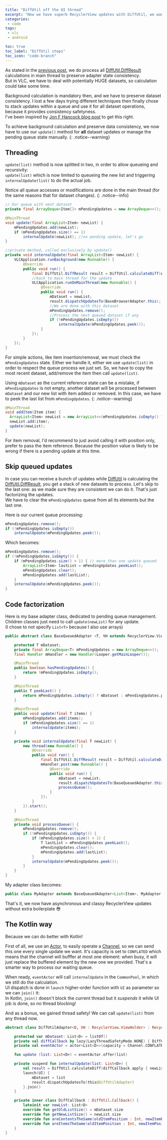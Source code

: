```yaml
---
title: "DiffUtil off the UI thread"
excerpt: "Now we have superb RecyclerView updates with DiffUtil, we want to preserve UI thread from being blocked by potentially heavy calculations"
categories:
 - code
tags:
 - vlc
 - android

toc: true
toc_label: "DiffUtil steps"
toc_icon: "code-branch"
---
```


As stated in the [previous post](/code/diffutil/), we do process all [DiffUtil.DiffResult] calculations in main thread to preserve adapter state consistency.  
But in VLC, we have to deal with potentially HUGE datasets, so calculation could take some time.  

Background calculation is mandatory then, and we have to preserve dataset consistency. I lost a few days trying different techniques then finally chose to stack updates within a queue and use it for all dataset operations, because it provides consistency safetyness.  
I've been inspired by [Jon F Hancock blog post] to get this right.

To achieve background calculation and preserve data consistency, we now have to use our `update()` method for **all** dataset updates or manage the pending queue state manually.
{: .notice--warning}


## Threading

`update(list)` method is now splitted in two, in order to allow queueing and recursivity:  
`update(list)` which is now limited to queueing the new list and triggering `internalUpdate(list)` to do the actual job.

Notice all queue accesses or modifications are done in the main thread (for the same reasons that for dataset changes).
{: .notice--info}

```java
// Our queue with next dataset
private final ArrayDeque<Item[]> mPendingUpdates = new ArrayDeque<>();

@MainThread
void update(final ArrayList<Item> newList) {
    mPendingUpdates.add(newList);
    if (mPendingUpdates.size() == 1)
        internalUpdate(newList); //no pending update, let's go
}

//private method, called exclusively by update()
private void internalUpdate(final ArrayList<Item> newList) {
    VLCApplication.runBackground(new Runnable() {
        @Override
        public void run() {
            final DiffUtil.DiffResult result = DiffUtil.calculateDiff(new MediaItemDiffCallback(mDataset, newList), false);
            //back to main thread for the update
            VLCApplication.runOnMainThread(new Runnable() {
                @Override
                public void run() {
                    mDataset = newList;
                    result.dispatchUpdatesTo(BaseBrowserAdapter.this);
                    //We are done with this dataset
                    mPendingUpdates.remove();
                    //Process the next queued dataset if any
                    if (!mPendingUpdates.isEmpty())
                        internalUpdate(mPendingUpdates.peek());
                }
            });
        }
    });
}
```

For simple actions, like item insertion/removal, we must check the `mPendingUpdates` state. Either we handle it, either we use `update(list)` in order to respect the queue process we just set. So, we have to copy the most recent dataset, add/remove the item then call `update(list)`.

Using `mDataset` as the current reference state can be a mistake, if `mPendingUpdates` is not empty, another dataset will be processed between `mDataset` and our new list with item added or removed. In this case, we have to peek the last list from `mPendingUpdates`.
{: .notice--warning}

```java
@MainThread
void addItem(Item item) {
  ArrayList<Item> newList = new ArrayList<>(mPendingUpdates.isEmpty() ? mDataset : mPendingUpdates.peekLast());
  newList.add(item);
  update(newList);
}
```
For item removal, I'd recommend to just avoid calling it with position only, prefer to pass the item reference. Because the position value is likely to be wrong if there is a pending update at this time.

## Skip queued updates

In case you can receive a bunch of updates while [DiffUtil] is calculating the [DiffUtil.DiffResult], you get a stack of new datasets to process. Let's skip to the last one: as we made sure they are consistent we can do it. That's just factorizing the updates.  
We have to clear the `mPendingUpdates` queue from all its elements but the last one.

Here is our current queue processing:
```java
mPendingUpdates.remove();
if (!mPendingUpdates.isEmpty())
    internalUpdate(mPendingUpdates.peek());
```

Which becomes:
```java
mPendingUpdates.remove();
if (!mPendingUpdates.isEmpty()) {
    if (mPendingUpdates.size() > 1) { // more than one update queued
        ArrayList<Item> lastList = mPendingUpdates.peekLast();
        mPendingUpdates.clear();
        mPendingUpdates.add(lastList);
    }
    internalUpdate(mPendingUpdates.peek());
}
```

## Code factorization

Here is my base adapter class, dedicated to pending queue management. Children classes just need to call `update(newList)` for any update.  
(I chose to not specify `List<T>` because I also use arrays)

```java
public abstract class BaseQueuedAdapter <T, VH extends RecyclerView.ViewHolder> extends RecyclerView.Adapter<VH> {

    protected T mDataset;
    private final ArrayDeque<T> mPendingUpdates = new ArrayDeque<>();
    final Handler mHandler = new Handler(Looper.getMainLooper());

    @MainThread
    public boolean hasPendingUpdates() {
        return !mPendingUpdates.isEmpty();
    }

    @MainThread
    public T peekLast() {
        return mPendingUpdates.isEmpty() ? mDataset : mPendingUpdates.peekLast();
    }

    @MainThread
    public void update(final T items) {
        mPendingUpdates.add(items);
        if (mPendingUpdates.size() == 1)
            internalUpdate(items);
    }

    private void internalUpdate(final T newList) {
        new thread(new Runnable() {
            @Override
            public void run() {
                final DiffUtil.DiffResult result = DiffUtil.calculateDiff(new ItemDiffCallback(mDataList, newList), false);
                mHandler.post(new Runnable() {
                    @Override
                    public void run() {
                        mDataset = newList;
                        result.dispatchUpdatesTo(BaseQueuedAdapter.this);
                        processQueue();
                    }
                });
            }
        }).start();
    }

    @MainThread
    private void processQueue() {
        mPendingUpdates.remove();
        if (!mPendingUpdates.isEmpty()) {
            if (mPendingUpdates.size() > 1) {
                T lastList = mPendingUpdates.peekLast();
                mPendingUpdates.clear();
                mPendingUpdates.add(lastList);
            }
            internalUpdate(mPendingUpdates.peek());
        }
    }
}
```

My adapter class becomes:
```java
public class MyAdapter extends BaseQueuedAdapter<List<Item>, MyAdapter.ViewHolder>
```

That's it, we now have asynchronous and classy RecyclerView updates without extra boilerplate 😎

## The Kotlin way

Because we can do better with Kotlin!  

First of all, we use an [Actor], to easily operate a [Channel], so we can send this one every single update we want.  It's capacity is set to `CONFLATED` which means that the channel will bufffer at most one element: when busy, it will just replace the buffered element by the new one we provided. That's a smarter way to process our waiting queue.

When ready, `eventActor` will call `internalUpdate` in the `CommonPool`, in which we still do the calculation.  
UI dispatch is done in `launch` higher-order function with `UI` as parameter so we can `join()` it:  
In Kotlin, `join()` doesn't block the current thread but it *suspends* it while UI job is done, so no thread blocking!

And as a bonus, we gained thread safety! We can call `update(list)` from any thread now.

```kotlin
abstract class DiffUtilAdapter<D, VH : RecyclerView.ViewHolder> : RecyclerView.Adapter<VH>() {

    protected var mDataset: List<D> = listOf()
    private val diffCallback by lazy(LazyThreadSafetyMode.NONE) { DiffCallback() }
    private val eventActor = actor<List<D>>(capacity = Channel.CONFLATED) { for (list in channel) internalUpdate(list) }

    fun update (list: List<D>) = eventActor.offer(list)

    private suspend fun internalUpdate(list: List<D>) {
        val result = DiffUtil.calculateDiff(diffCallback.apply { newList = list }, false)
        launch(UI) {
            mDataset = list
            result.dispatchUpdatesTo(this@DiffUtilAdapter)
        }.join()
    }

    private inner class DiffCallback : DiffUtil.Callback() {
        lateinit var newList: List<D>
        override fun getOldListSize() = mDataset.size
        override fun getNewListSize() = newList.size
        override fun areContentsTheSame(oldItemPosition : Int, newItemPosition : Int) = true
        override fun areItemsTheSame(oldItemPosition : Int, newItemPosition : Int) = mDataset[oldItemPosition] == newList[newItemPosition]
    }
}
```


[DiffUtil]: https://developer.android.com/reference/android/support/v7/util/DiffUtil.html
[DiffUtil.Callback]: https://developer.android.com/reference/android/support/v7/util/DiffUtil.Callback.html
[DiffUtil.DiffResult]: https://developer.android.com/reference/android/support/v7/util/DiffUtil.DiffResult.html
[Jon F Hancock blog post]: https://medium.com/@jonfhancock/get-threading-right-with-diffutil-423378e126d2
[Actor]: https://github.com/Kotlin/kotlinx.coroutines/blob/master/coroutines-guide.md#actors
[Channel]: https://github.com/Kotlin/kotlinx.coroutines/blob/master/coroutines-guide.md#channels